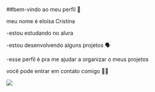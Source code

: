 ##bem-vindo ao meu perfil 🤍

meu nome é eloísa Cristina 

-estou estudando no alura

-estou desenvolvendo alguns projetos 🗣

-esse perfil é pra me ajudar a organizar o meus projetos 

você pode entrar em contato comigo 🤙🏽

![](https://media1.tenor.com/m/CiJuhjUFaeIAAAAC/gojo-satoru-jujutsu-kaisen.gif)
